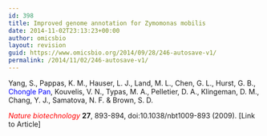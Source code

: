 ```yaml
---
id: 398
title: Improved genome annotation for Zymomonas mobilis
date: 2014-11-02T23:13:23+00:00
author: omicsbio
layout: revision
guid: https://www.omicsbio.org/2014/09/28/246-autosave-v1/
permalink: /2014/11/02/246-autosave-v1/
---
```

Yang, S., Pappas, K. M., Hauser, L. J., Land, M. L., Chen, G. L., Hurst, G. B., <span style="color: #0000ff;">Chongle Pan</span>, Kouvelis, V. N., Typas, M. A., Pelletier, D. A., Klingeman, D. M., Chang, Y. J., Samatova, N. F. & Brown, S. D.

<span style="color: #ff0000;"><em>Nature biotechnology</em></span> **27**, 893-894, doi:10.1038/nbt1009-893 (2009). [Link to Article]

<!--more-->

&nbsp;